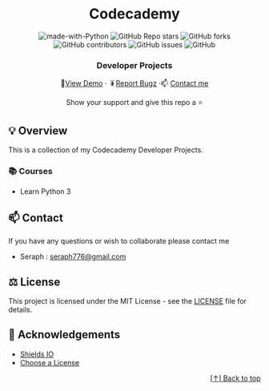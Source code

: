 <div id="header" align="center">

# Codecademy



![made-with-Python](https://img.shields.io/badge/Python-536878?&logo=python&logoColor=white&labelColor=black&label=Built%20with&style=for-the-badge)
![GitHub Repo stars](https://img.shields.io/github/stars/seraph776/seraph776?style=for-the-badge)
![GitHub forks](https://img.shields.io/github/forks/seraph776/seraph776?style=for-the-badge)
![GitHub contributors](https://img.shields.io/github/contributors/seraph776/seraph776?color=blue&style=for-the-badge)
![GitHub issues](https://img.shields.io/github/issues-raw/seraph776/seraph776?color=yellow&style=for-the-badge)
![GitHub](https://img.shields.io/github/license/seraph776/seraph776?style=for-the-badge)
  

  
### Developer Projects  
  
🔎[View Demo](https://github.com/seraph776/Codecademy/blob/main/test.md#screenshot) · 🪳[Report Bugz](https://github.com/seraph776/Codecademy/issues) ·📫 [Contact me](mailto:seraph776@gmail.com)  
 
Show your support and give this repo a ⭐ 

  
</div>





##  💡 Overview

This is a collection of my Codecademy Developer Projects.

### 📚 Courses

- Learn Python 3
  

## 📫 Contact 
If you have any questions or wish to collaborate please contact me

- Seraph : [seraph776@gmail.com](mailto:seraph776@gmail.com)


##  ⚖️ License

This project is licensed under the MIT License - see the [LICENSE](https://github.com/seraph776/Codecademy/blob/main/LICENSE) file for details.


## 📢 Acknowledgements 

- [Shields IO](https://shields.io/)
- [Choose a License](https://choosealicense.com/licenses/mit/)


<div align="right">

[[↑] Back to top](https://github.com/seraph776/seraph776/blob/main/test.md#header)

</div> 
